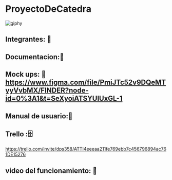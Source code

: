 # ProyectoDeCatedra 

![giphy](https://user-images.githubusercontent.com/110794204/228585552-c8c1ad90-21ab-4e20-8759-c6e56fc48fac.gif)

## Integrantes: :busts_in_silhouette:
## Documentacion::page_facing_up:
## Mock ups: 📱 https://www.figma.com/file/PmiJTc52v9DQeMTyyVvbMX/FINDER?node-id=0%3A1&t=SeXyoiATSYUIUxGL-1
## Manual de usuario::open_book:
## Trello ::file_cabinet: 
<a> https://trello.com/invite/dps358/ATTI4eeeaa211fe769ebb7c456796894ac761DE15276 </a>
## video del funcionamiento: :movie_camera:
